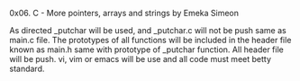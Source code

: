 0x06. C - More pointers, arrays and strings by Emeka Simeon

As directed _putchar will be used, and _putchar.c will not be push same as main.c file.
The prototypes of all functions will be included in the header file known as main.h same with prototype of _putchar function.
All header file will be push.
vi, vim or emacs will be use and all code must meet betty standard.

